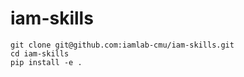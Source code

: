 # iam-skills

```
git clone git@github.com:iamlab-cmu/iam-skills.git
cd iam-skills
pip install -e .
```
